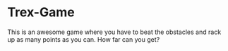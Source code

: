 # Trex-Game
This is an awesome game where you have to beat the obstacles and rack up as many points as you can. How far can you get?
